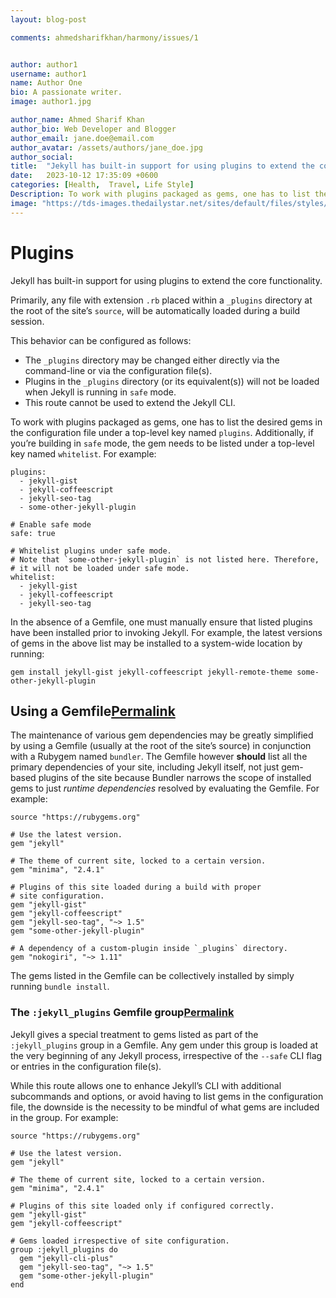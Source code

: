 ```yaml
---
layout: blog-post

comments: ahmedsharifkhan/harmony/issues/1


author: author1
username: author1
name: Author One
bio: A passionate writer.
image: author1.jpg

author_name: Ahmed Sharif Khan
author_bio: Web Developer and Blogger
author_email: jane.doe@email.com
author_avatar: /assets/authors/jane_doe.jpg
author_social:
title:  "Jekyll has built-in support for using plugins to extend the core functionality."
date:   2023-10-12 17:35:09 +0600
categories: [Health,  Travel, Life Style]
Description: To work with plugins packaged as gems, one has to list the desired gems in the configuration file under a top-level key named.
image: "https://tds-images.thedailystar.net/sites/default/files/styles/big_202/public/images/2023/10/07/the_road_to_resilient_entrepreneurship.jpg"
---
```


# Plugins

Jekyll has built-in support for using plugins to extend the core functionality.

Primarily, any file with extension  `.rb`  placed within a  `_plugins`  directory at the root of the site’s  `source`, will be automatically loaded during a build session.

This behavior can be configured as follows:

-   The  `_plugins`  directory may be changed either directly via the command-line or via the configuration file(s).
-   Plugins in the  `_plugins`  directory (or its equivalent(s)) will not be loaded when Jekyll is running in  `safe`  mode.
-   This route cannot be used to extend the Jekyll CLI.

To work with plugins packaged as gems, one has to list the desired gems in the configuration file under a top-level key named  `plugins`. Additionally, if you’re building in  `safe`  mode, the gem needs to be listed under a top-level key named  `whitelist`. For example:

```
plugins:
  - jekyll-gist
  - jekyll-coffeescript
  - jekyll-seo-tag
  - some-other-jekyll-plugin

# Enable safe mode
safe: true

# Whitelist plugins under safe mode.
# Note that `some-other-jekyll-plugin` is not listed here. Therefore,
# it will not be loaded under safe mode.
whitelist:
  - jekyll-gist
  - jekyll-coffeescript
  - jekyll-seo-tag

```

In the absence of a Gemfile, one must manually ensure that listed plugins have been installed prior to invoking Jekyll. For example, the latest versions of gems in the above list may be installed to a system-wide location by running:

```
gem install jekyll-gist jekyll-coffeescript jekyll-remote-theme some-other-jekyll-plugin

```

## Using a Gemfile[Permalink](https://jekyllrb.com/docs/plugins/installation/#using-a-gemfile "Permalink")

The maintenance of various gem dependencies may be greatly simplified by using a Gemfile (usually at the root of the site’s source) in conjunction with a Rubygem named  `bundler`. The Gemfile however  **should**  list all the primary dependencies of your site, including Jekyll itself, not just gem-based plugins of the site because Bundler narrows the scope of installed gems to just  _runtime dependencies_  resolved by evaluating the Gemfile. For example:

```
source "https://rubygems.org"

# Use the latest version.
gem "jekyll"

# The theme of current site, locked to a certain version.
gem "minima", "2.4.1"

# Plugins of this site loaded during a build with proper
# site configuration.
gem "jekyll-gist"
gem "jekyll-coffeescript"
gem "jekyll-seo-tag", "~> 1.5"
gem "some-other-jekyll-plugin"

# A dependency of a custom-plugin inside `_plugins` directory.
gem "nokogiri", "~> 1.11"

```

The gems listed in the Gemfile can be collectively installed by simply running  `bundle install`.

### The  `:jekyll_plugins`  Gemfile group[Permalink](https://jekyllrb.com/docs/plugins/installation/#the-jekyll_plugins-group "Permalink")

Jekyll gives a special treatment to gems listed as part of the  `:jekyll_plugins`  group in a Gemfile. Any gem under this group is loaded at the very beginning of any Jekyll process, irrespective of the  `--safe`  CLI flag or entries in the configuration file(s).

While this route allows one to enhance Jekyll’s CLI with additional subcommands and options, or avoid having to list gems in the configuration file, the downside is the necessity to be mindful of what gems are included in the group. For example:

```
source "https://rubygems.org"

# Use the latest version.
gem "jekyll"

# The theme of current site, locked to a certain version.
gem "minima", "2.4.1"

# Plugins of this site loaded only if configured correctly.
gem "jekyll-gist"
gem "jekyll-coffeescript"

# Gems loaded irrespective of site configuration.
group :jekyll_plugins do
  gem "jekyll-cli-plus"
  gem "jekyll-seo-tag", "~> 1.5"
  gem "some-other-jekyll-plugin"
end
```
